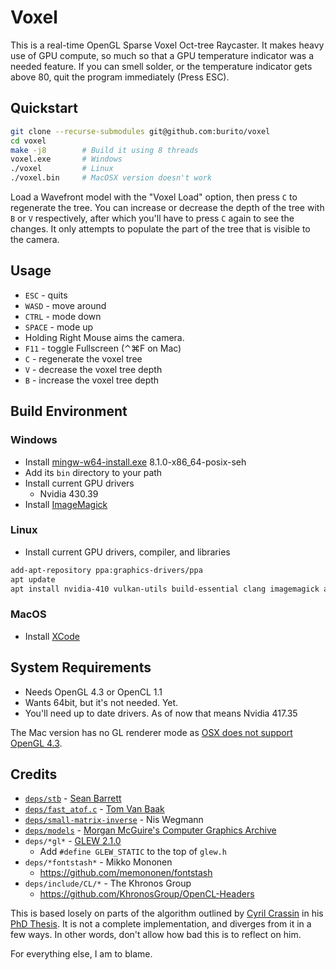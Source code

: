 # Voxel
This is a real-time OpenGL Sparse Voxel Oct-tree Raycaster.
It makes heavy use of GPU compute, so much so that a GPU temperature indicator was a needed feature. If you can smell solder, or the temperature indicator gets above 80, quit the program immediately (Press ESC).

## Quickstart
```bash
git clone --recurse-submodules git@github.com:burito/voxel
cd voxel
make -j8        # Build it using 8 threads
voxel.exe       # Windows
./voxel         # Linux
./voxel.bin     # MacOSX version doesn't work
```

Load a Wavefront model with the "Voxel Load" option, then press `C` to regenerate the tree. You can increase or decrease the depth of the tree with `B` or `V` respectively, after which you'll have to press `C` again to see the changes. It only attempts to populate the part of the tree that is visible to the camera.

## Usage
* `ESC` - quits
* `WASD` - move around
* `CTRL` - mode down
* `SPACE` - mode up
* Holding Right Mouse aims the camera.
* `F11` - toggle Fullscreen (⌃⌘F on Mac)
* `C` - regenerate the voxel tree
* `V` - decrease the voxel tree depth
* `B` - increase the voxel tree depth

## Build Environment
### Windows
* Install [mingw-w64-install.exe](http://sourceforge.net/projects/mingw-w64/files/) 8.1.0-x86_64-posix-seh
* Add its `bin` directory to your path
* Install current GPU drivers
	* Nvidia 430.39
* Install [ImageMagick](http://www.imagemagick.org/script/download.php#windows)

### Linux
* Install current GPU drivers, compiler, and libraries
```bash
add-apt-repository ppa:graphics-drivers/ppa
apt update
apt install nvidia-410 vulkan-utils build-essential clang imagemagick a52 git-core libglu1-mesa-dev libxi-dev ocl-icd-opencl-dev
```

### MacOS
* Install [XCode](https://developer.apple.com/xcode/downloads/)

## System Requirements
* Needs OpenGL 4.3 or OpenCL 1.1
* Wants 64bit, but it's not needed. Yet.
* You'll need up to date drivers. As of now that means Nvidia 417.35

The Mac version has no GL renderer mode as [OSX does not support OpenGL 4.3](https://developer.apple.com/graphicsimaging/opengl/capabilities/).


## Credits
* [```deps/stb```](https://github.com/nothings/stb) - [Sean Barrett](http://nothings.org/)
* [```deps/fast_atof.c```](http://www.leapsecond.com/tools/fast_atof.c) - [Tom Van Baak](http://www.leapsecond.com/)
* [```deps/small-matrix-inverse```](https://github.com/niswegmann/small-matrix-inverse) - Nis Wegmann
* [```deps/models```](https://github.com/burito/models) - [Morgan McGuire's Computer Graphics Archive](https://casual-effects.com/data)
* ```deps/*gl*``` - [GLEW 2.1.0](http://glew.sourceforge.net/)
    * Add ```#define GLEW_STATIC``` to the top of ```glew.h```
* ```deps/*fontstash*``` - Mikko Mononen
    * https://github.com/memononen/fontstash
* ```deps/include/CL/*``` - The Khronos Group
    * https://github.com/KhronosGroup/OpenCL-Headers

This is based losely on parts of the algorithm outlined by [Cyril Crassin](http://maverick.inria.fr/Members/Cyril.Crassin/) in his [PhD Thesis](http://maverick.inria.fr/Publications/2011/Cra11/CCrassinThesis_EN_Web.pdf).
It is not a complete implementation, and diverges from it in a few ways. In other words, don't allow how bad this is to reflect on him.

For everything else, I am to blame.